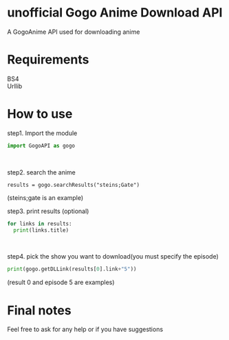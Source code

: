 # unofficial Gogo Anime Download API
A GogoAnime API used for downloading anime
# Requirements
BS4<br/>
Urllib
# How to use
step1. Import the module
```python 
import GogoAPI as gogo
```
<br/>

step2. search the anime 
```pyhton
results = gogo.searchResults("steins;Gate")
```
(steins;gate is an example)<br/>

step3. print results (optional)
```python
for links in results:
  print(links.title)
  ```
<br/>

step4. pick the show you want to download(you must specify the episode)
```python
print(gogo.getDLLink(results[0].link+"5"))
```
(result 0 and episode 5 are examples)

# Final notes
Feel free to ask for any help or if you have suggestions

